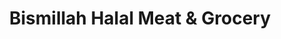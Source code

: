 ---
title: "Bismillah Halal Meat & Grocery"
url: /marietta/bismillah-halal-meat-und-grocery/
shop: Lebensmittel
---